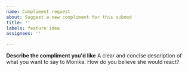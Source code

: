 ```yaml
---
name: Compliment request
about: Suggest a new compliment for this submod
title: ''
labels: feature idea
assignees: ''

---
```


**Describe the compliment you'd like**
A clear and concise description of what you want to say to Monika. How do you believe she would react?

